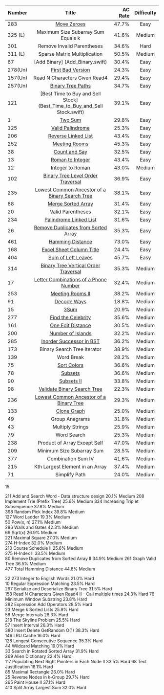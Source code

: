 
| Number | Title                              | AC Rate | Difficulty |
| ------ |:----------------------------------:| -------:|:----------:|
| 283    | [Move Zeroes](Move_Zeroes.swift)   | 47.7%   |    Easy    |   
| 325 (L)|  Maximum Size Subarray Sum Equals k| 41.6%   |   Medium   | 
| 301    |    Remove Invalid Parentheses      | 34.6%   |    Hard    |    
| 311 (L)| Sparse Matrix Multiplication       | 50.5%   |   Medium   |  
|67      | [Add Binary] (Add_Binary.swift)    | 30.4%   |    Easy    |      
|278(Un) |[First Bad Version](First_Bad_Version.swift)|  24.3%  |    Easy    | 
|157(Un) | Read N Characters Given Read4              |  29.4%  |    Easy    |
|257(Un) |[Binary Tree Paths](Binary_Tree_Paths.swift)|  34.7%  |    Easy    |
|121     |[Best Time to Buy and Sell Stock](Best_Time_to_Buy_and_Sell Stock.swift)|39.1%|Easy|      
|1       |[Two Sum](Two_Sum.swift)       | 29.8%      |  Easy |       
|125     |   [Valid Palindrome](Valid_Palindrome.swift)|   25.3%   | Easy |
|206     |   [Reverse Linked List](Reverse_Linked_List.swift) |43.4% | Easy |  
|252     |   [Meeting Rooms](Meeting_Rooms.swift)        | 45.3%    |    Easy| 
|38      |   [Count and Say](Count_and_Say.swift)        |32.5%    |    Easy  |
|13      | [Roman to Integer](Roman_to_Integer.swift)  |43.4%  |   Easy | 
|12      | [Integer to Roman](Integer_to_Roman.swift) |43.0%   | Medium |      |28      |  [Implement strStr()](strStr.swift)        |26.9%       |Easy|      
|102     |[Binary Tree Level Order Traversal](Binary_Tree_Level_Order_Traversal.swift) |36.9% |Easy|        
|235     |[Lowest Common Ancestor of a Binary Search Tree](Lowest_Common_Ancestor_of_a_Binary_Search_Tree.swift)| 38.1%   | Easy  |
|88      |[Merge Sorted Array](Merge_Sorted_Array.swift) |31.4%  |Easy   |   
|20      |[Valid Parentheses](Valid_Parentheses.swift)   | 32.1% | Easy |     
|234     |[Palindrome Linked List](Palindrome_Linked_List.swift) |31.6% |Easy|
|26|[Remove Duplicates from Sorted Array](Remove_Duplicates_from_Sorted_Array.swift)  |35.3%|Easy|        
|461     |[Hamming Distance](Hamming_Distance.swift) | 73.0%  |Easy |       
|168     |[Excel Sheet Column Title](Excel_Sheet_Column_Title.swift)| 24.4%   |Easy|        
|404     |[Sum of Left Leaves](Sum_of_Left_Leaves.swift)| 45.7% | Easy |
|314     |[Binary Tree Vertical Order Traversal](Binary_Tree_Vertical_Order_Traversal.swift)|35.3% |Medium| 
|17  |[Letter Combinations of a Phone Number](Letter_Combinations_of_a_Phone_Number.swift)|32.4%|Medium|
|253  |[Meeting Rooms II]()|38.2%|Medium|
|91   |[Decode Ways](Decode_Ways.swift) | 18.8%  |      Medium |
|15   |[3Sum](3Sum.swift)   | 20.9% | Medium |       
|277  |[Find the Celebrity](Find_the_Celebrity.swift)| 35.6% | Medium |
|161  |[One Edit Distance](One_Edit_Distance.swift) | 30.5%  | Medium |
|200  |[Number of Islands](Number_of_Islands.swift)| 32.2% | Medium |
|285|[Inorder Successor in BST](Inorder_Successor_in_BST.swift)|36.2%| Medium| |341 |[Flatten Nested List Iterator](Flatten_Nested_List_Iterator.swift)|38.6%|Medium |
| 173 |       Binary Search Tree Iterator  |      38.9% |       Medium |     
|  139  |      Word Break  |      28.2%   |     Medium   |
|75 |[Sort Colors](Sort_Colors.swift)        |36.6%        |Medium  |
|78 |[Subsets](Subsets.swift)|36.6%|Medium |
|90|[Subsets II](Subsets_II.swift)|33.8%|Medium|        
|98|[Validate Binary Search Tree](Validate_Binary_Search_Tree.swift)        |22.3%        |Medium|   
|236|[Lowest Common Ancestor of a Binary Tree](Lowest_Common_Ancestor_of_a_Binary_Tree.swift)|29.3%|Medium| 
|133|[Clone Graph](Clone_Graph.swift)|25.0%|Medium|        
|49|        Group Anagrams|        31.8%|        Medium|        
|43        |Multiply Strings        |25.9%        |Medium   |     
|79        |Word Search     |   25.3%      |  Medium     |
|238        |Product of Array Except Self        |47.0%        |Medium        |
|209        |Minimum Size Subarray Sum        |28.5%|        Medium|        
|377        |Combination Sum IV        |41.6%|        Medium|        
|215        |Kth Largest Element in an Array        |37.4%|        Medium|   
|71|        Simplify Path|        24.0%|        Medium|        



15

211        Add and Search Word - Data structure design     20.1%        Medium
208        Implement Trie (Prefix Tree)        25.6%        Medium
334        Increasing Triplet Subsequence        37.8%        Medium        
398        Random Pick Index        39.8%        Medium        
127        Word Ladder        19.3%        Medium        
50        Pow(x, n)        27.1%        Medium        
286        Walls and Gates         42.3%        Medium        
69        Sqrt(x)        26.9%        Medium        
221        Maximal Square        27.0%        Medium        
274        H-Index        32.0%        Medium        
210        Course Schedule II        25.6%        Medium    
275        H-Index II        33.5%        Medium        
80        Remove Duplicates from Sorted Array II        34.9%        Medium
261        Graph Valid Tree         36.5%        Medium      
477        Total Hamming Distance        44.8%        Medium 


22
273        Integer to English Words        21.0%        Hard        
10        Regular Expression Matching        23.5%        Hard        
297        Serialize and Deserialize Binary Tree        31.5%        Hard     
158        Read N Characters Given Read4 II - Call multiple times 24.3%  Hard 
76        Minimum Window Substring        23.8%        Hard        
282        Expression Add Operators        28.5%        Hard        
23        Merge k Sorted Lists        25.9%        Hard        
56        Merge Intervals        28.3%        Hard        
218        The Skyline Problem        25.5%        Hard        
57        Insert Interval        26.3%        Hard             
380        Insert Delete GetRandom O(1)        38.3%        Hard        
146        LRU Cache        16.0%        Hard                
128        Longest Consecutive Sequence        35.3%        Hard        
44        Wildcard Matching        19.0%        Hard        
33        Search in Rotated Sorted Array        31.9%        Hard        
269        Alien Dictionary         22.4%        Hard        
117        Populating Next Right Pointers in Each Node II    33.5%        Hard
68        Text Justification        18.1%        Hard            
85        Maximal Rectangle        26.0%        Hard        
25        Reverse Nodes in k-Group        29.7%        Hard        
265        Paint House II         37.1%        Hard          
410        Split Array Largest Sum        32.0%        Hard        

